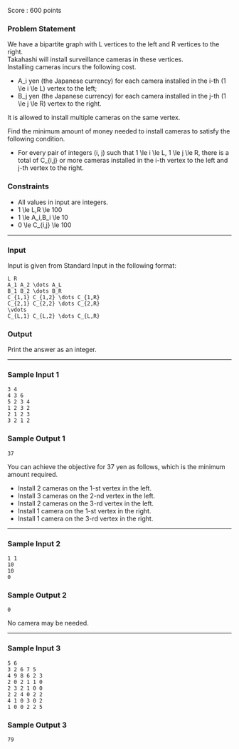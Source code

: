 Score : 600 points

### Problem Statement

We have a bipartite graph with L vertices to the left and R vertices to the right.  
Takahashi will install surveillance cameras in these vertices.  
Installing cameras incurs the following cost.

* A\_i yen (the Japanese currency) for each camera installed in the i-th (1 \le i \le L) vertex to the left;
* B\_j yen (the Japanese currency) for each camera installed in the j-th (1 \le j \le R) vertex to the right.

It is allowed to install multiple cameras on the same vertex.

Find the minimum amount of money needed to install cameras to satisfy the following condition.

* For every pair of integers (i, j) such that 1 \le i \le L, 1 \le j \le R, there is a total of C\_{i,j} or more cameras installed in the i-th vertex to the left and j-th vertex to the right.

### Constraints

* All values in input are integers.
* 1 \le L,R \le 100
* 1 \le A\_i,B\_i \le 10
* 0 \le C\_{i,j} \le 100

---

### Input

Input is given from Standard Input in the following format:

```
L R
A_1 A_2 \dots A_L
B_1 B_2 \dots B_R
C_{1,1} C_{1,2} \dots C_{1,R}
C_{2,1} C_{2,2} \dots C_{2,R}
\vdots
C_{L,1} C_{L,2} \dots C_{L,R}
```

### Output

Print the answer as an integer.

---

### Sample Input 1

```
3 4
4 3 6
5 2 3 4
1 2 3 2
2 1 2 3
3 2 1 2
```

### Sample Output 1

```
37
```

You can achieve the objective for 37 yen as follows, which is the minimum amount required.

* Install 2 cameras on the 1-st vertex in the left.
* Install 3 cameras on the 2-nd vertex in the left.
* Install 2 cameras on the 3-rd vertex in the left.
* Install 1 camera on the 1-st vertex in the right.
* Install 1 camera on the 3-rd vertex in the right.

---

### Sample Input 2

```
1 1
10
10
0
```

### Sample Output 2

```
0
```

No camera may be needed.

---

### Sample Input 3

```
5 6
3 2 6 7 5
4 9 8 6 2 3
2 0 2 1 1 0
2 3 2 1 0 0
2 2 4 0 2 2
4 1 0 3 0 2
1 0 0 2 2 5
```

### Sample Output 3

```
79
```